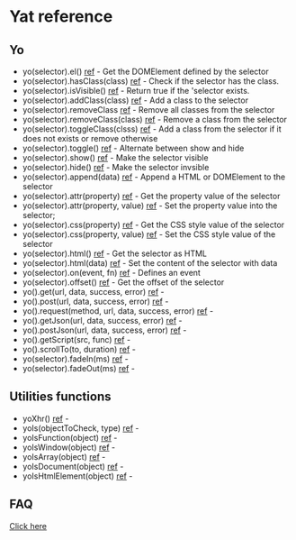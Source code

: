 # Yat reference

## Yo

- yo(selector).el() [ref](yaj-el.md) - Get the DOMElement defined by the selector
- yo(selector).hasClass(class) [ref](yaj-hasclass.md) - Check if the selector has the class.
- yo(selector).isVisible() [ref](yaj-isvisible.md) - Return true if the 'selector exists.
- yo(selector).addClass(class) [ref](yaj-addclass.md) - Add a class to the selector
- yo(selector).removeClass [ref](yaj-removeclass.md) - Remove all classes from the selector
- yo(selector).removeClass(class) [ref](yaj-removeclass.md) - Remove a class from the selector
- yo(selector).toggleClass(clsss) [ref](yaj-toggleclass.md) - Add a class from the selector if it does not exists or remove otherwise
- yo(selector).toggle() [ref](yaj-toggle.md) - Alternate between show and hide
- yo(selector).show() [ref](yaj-show.md) - Make the selector visible
- yo(selector).hide() [ref](yaj-hide.md) - Make the selector invsible
- yo(selector).append(data) [ref](yaj-append.md) - Append a HTML or DOMElement to the selector
- yo(selector).attr(property) [ref](yaj-attr.md) - Get the property value of the selector
- yo(selector).attr(property, value) [ref](yaj-attr.md) - Set the property value into the selector;
- yo(selector).css(property) [ref](yaj-css.md) - Get the CSS style value of the selector
- yo(selector).css(property, value) [ref](yaj-css.md) - Set the CSS style value of the selector
- yo(selector).html() [ref](yaj-html.md) - Get the selector as HTML
- yo(selector).html(data) [ref](yaj-html.md) - Set the content of the selector with data
- yo(selector).on(event, fn) [ref](yaj-on.md) - Defines an event 
- yo(selector).offset() [ref](yaj-ref.md) - Get the offset of the selector
- yo().get(url, data, success, error) [ref](yaj-get.md) - 
- yo().post(url, data, success, error) [ref](yaj-post.md) - 
- yo().request(method, url, data, success, error) [ref](yaj-request.md) - 
- yo().getJson(url, data, success, error) [ref](yaj-getjson.md) - 
- yo().postJson(url, data, success, error) [ref](yaj-postjson.md) - 
- yo().getScript(src, func) [ref](yaj-getscript.md) - 
- yo().scrollTo(to, duration) [ref](yaj-scrollto.md) - 
- yo(selector).fadeIn(ms) [ref](yaj-fadein.md) - 
- yo(selector).fadeOut(ms) [ref](yaj-fadeout.md) - 


## Utilities functions

- yoXhr() [ref](yaj-yoxhr.md) -
- yoIs(objectToCheck, type) [ref](yaj-yois.md) - 
- yoIsFunction(object) [ref](yaj-yoisfunction.md) - 
- yoIsWindow(object) [ref](yaj-yoiswindow.md) - 
- yoIsArray(object) [ref](yaj-yoisarray.md) -
- yoIsDocument(object) [ref](yaj-isdocument.md) - 
- yoIsHtmlElement(object) [ref](yaj-ishtmlelement.md) -

## FAQ

[Click here](faq.md)
